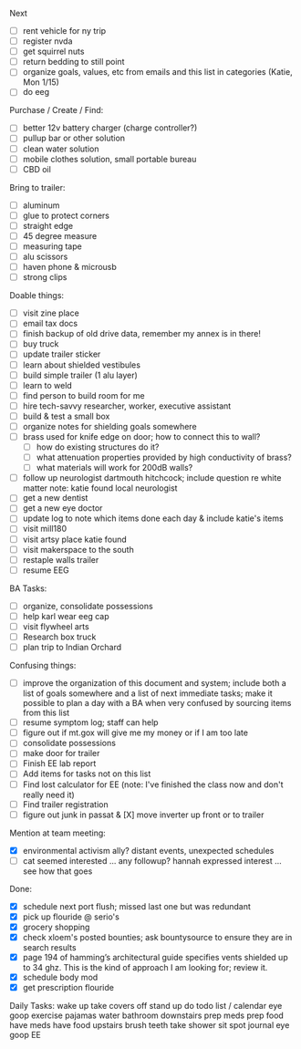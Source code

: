 Next
- [ ] rent vehicle for ny trip
- [ ] register nvda
- [ ] get squirrel nuts
- [ ] return bedding to still point
- [ ] organize goals, values, etc from emails and this list in categories (Katie, Mon 1/15)
- [ ] do eeg

Purchase / Create / Find:
- [ ] better 12v battery charger (charge controller?)
- [ ] pullup bar or other solution
- [ ] clean water solution
- [ ] mobile clothes solution, small portable bureau
- [ ] CBD oil

Bring to trailer:
- [ ] aluminum
- [ ] glue to protect corners
- [ ] straight edge
- [ ] 45 degree measure
- [ ] measuring tape
- [ ] alu scissors
- [ ] haven phone & microusb
- [ ] strong clips

Doable things:
- [ ] visit zine place
- [ ] email tax docs
- [ ] finish backup of old drive data, remember my annex is in there!
- [ ] buy truck
- [ ] update trailer sticker
- [ ] learn about shielded vestibules
- [ ] build simple trailer (1 alu layer)
- [ ] learn to weld
- [ ] find person to build room for me
- [ ] hire tech-savvy researcher, worker, executive assistant
- [ ] build & test a small box
- [ ] organize notes for shielding goals somewhere
- [ ] brass used for knife edge on door; how to connect this to wall?
  - [ ] how do existing structures do it?
  - [ ] what attenuation properties provided by high conductivity of brass?
  - [ ] what materials will work for 200dB walls?
- [ ] follow up neurologist dartmouth hitchcock; include question re white matter
      note: katie found local neurologist
- [ ] get a new dentist
- [ ] get a new eye doctor
- [ ] update log to note which items done each day & include katie's items
- [ ] visit mill180
- [ ] visit artsy place katie found
- [ ] visit makerspace to the south
- [ ] restaple walls trailer
- [ ] resume EEG

BA Tasks:
- [ ] organize, consolidate possessions
- [ ] help karl wear eeg cap
- [ ] visit flywheel arts
- [ ] Research box truck
- [ ] plan trip to Indian Orchard

Confusing things:
- [ ] improve the organization of this document and system; include both a list of goals somewhere and a list of next immediate tasks; make it possible to plan a day with a BA when very confused by sourcing items from this list
- [ ] resume symptom log; staff can help
- [ ] figure out if mt.gox will give me my money or if I am too late
- [ ] consolidate possessions
- [ ] make door for trailer
- [ ] Finish EE lab report
- [ ] Add items for tasks not on this list
- [ ] Find lost calculator for EE (note: I've finished the class now and don't really need it)
- [ ] Find trailer registration
- [ ] figure out junk in passat & [X] move inverter up front or to trailer

Mention at team meeting:
- [X] environmental activism ally?  distant events, unexpected schedules
- [ ] cat seemed interested ... any followup?  hannah expressed interest ... see how that goes

Done:
- [X] schedule next port flush; missed last one but was redundant
- [X] pick up flouride @ serio's
- [X] grocery shopping
- [X] check xloem's posted bounties; ask bountysource to ensure they are in search results
- [X] page 194 of hamming’s architectural guide specifies vents shielded up to 34 ghz.  This is the kind of approach I am looking for; review it.
- [X] schedule body mod
- [X] get prescription flouride

Daily Tasks:
wake up
take covers off
stand up 
do todo list / calendar
eye goop
exercise
pajamas
water
bathroom
downstairs
prep meds
prep food
have meds
have food
upstairs
brush teeth
take shower
sit spot
journal
eye goop
EE
